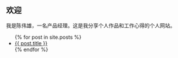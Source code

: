 ## 欢迎

我是陈伟雄，一名产品经理。这是我分享个人作品和工作心得的个人网站。

<ul>
  {% for post in site.posts %}
    <li>
      <a href="{{ post.url }}">{{ post.title }}</a>
    </li>
  {% endfor %}
</ul>
